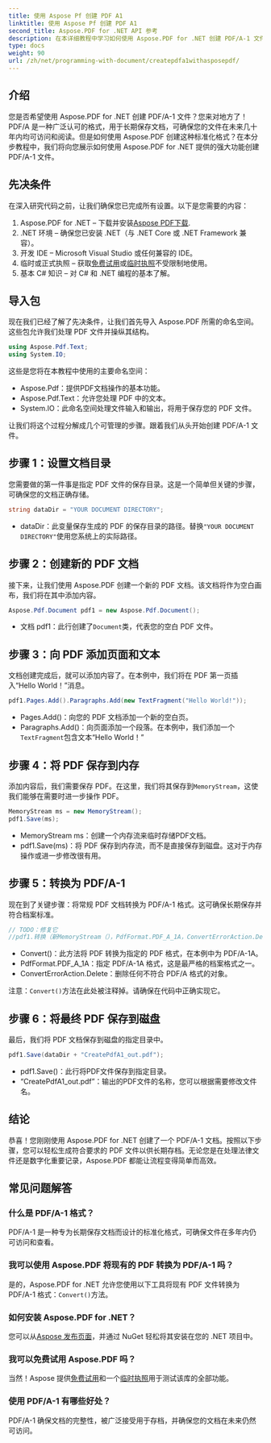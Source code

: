 ```yaml
---
title: 使用 Aspose Pf 创建 PDF A1
linktitle: 使用 Aspose Pf 创建 PDF A1
second_title: Aspose.PDF for .NET API 参考
description: 在本详细教程中学习如何使用 Aspose.PDF for .NET 创建 PDF/A-1 文件。带有代码示例和说明的分步指南。
type: docs
weight: 90
url: /zh/net/programming-with-document/createpdfa1withasposepdf/
---
```

## 介绍

您是否希望使用 Aspose.PDF for .NET 创建 PDF/A-1 文件？您来对地方了！PDF/A 是一种广泛认可的格式，用于长期保存文档，可确保您的文件在未来几十年内均可访问和阅读。但是如何使用 Aspose.PDF 创建这种标准化格式？在本分步教程中，我们将向您展示如何使用 Aspose.PDF for .NET 提供的强大功能创建 PDF/A-1 文件。

## 先决条件

在深入研究代码之前，让我们确保您已完成所有设置。以下是您需要的内容：

1.  Aspose.PDF for .NET – 下载并安装[Aspose PDF下载](https://releases.aspose.com/pdf/net/).
2. .NET 环境 – 确保您已安装 .NET（与 .NET Core 或 .NET Framework 兼容）。
3. 开发 IDE – Microsoft Visual Studio 或任何兼容的 IDE。
4. 临时或正式执照 – 获取[免费试用](https://releases.aspose.com/)或[临时执照](https://purchase.aspose.com/temporary-license/)不受限制地使用。
5. 基本 C# 知识 – 对 C# 和 .NET 编程的基本了解。

## 导入包

现在我们已经了解了先决条件，让我们首先导入 Aspose.PDF 所需的命名空间。这些包允许我们处理 PDF 文件并操纵其结构。

```csharp
using Aspose.Pdf.Text;
using System.IO;
```

这些是您将在本教程中使用的主要命名空间：
- Aspose.Pdf：提供PDF文档操作的基本功能。
- Aspose.Pdf.Text：允许您处理 PDF 中的文本。
- System.IO：此命名空间处理文件输入和输出，将用于保存您的 PDF 文件。

让我们将这个过程分解成几个可管理的步骤。跟着我们从头开始创建 PDF/A-1 文件。

## 步骤 1：设置文档目录

您需要做的第一件事是指定 PDF 文件的保存目录。这是一个简单但关键的步骤，可确保您的文档正确存储。

```csharp
string dataDir = "YOUR DOCUMENT DIRECTORY";
```

- dataDir：此变量保存生成的 PDF 的保存目录的路径。替换`"YOUR DOCUMENT DIRECTORY"`使用您系统上的实际路径。

## 步骤 2：创建新的 PDF 文档

接下来，让我们使用 Aspose.PDF 创建一个新的 PDF 文档。该文档将作为空白画布，我们将在其中添加内容。

```csharp
Aspose.Pdf.Document pdf1 = new Aspose.Pdf.Document();
```

- 文档 pdf1：此行创建了`Document`类，代表您的空白 PDF 文件。

## 步骤 3：向 PDF 添加页面和文本

文档创建完成后，就可以添加内容了。在本例中，我们将在 PDF 第一页插入“Hello World！”消息。

```csharp
pdf1.Pages.Add().Paragraphs.Add(new TextFragment("Hello World!"));
```

- Pages.Add()：向您的 PDF 文档添加一个新的空白页。
-  Paragraphs.Add()：向页面添加一个段落。在本例中，我们添加一个`TextFragment`包含文本“Hello World！”

## 步骤 4：将 PDF 保存到内存

添加内容后，我们需要保存 PDF。在这里，我们将其保存到`MemoryStream`，这使我们能够在需要时进一步操作 PDF。

```csharp
MemoryStream ms = new MemoryStream();
pdf1.Save(ms);
```

- MemoryStream ms：创建一个内存流来临时存储PDF文档。
- pdf1.Save(ms)：将 PDF 保存到内存流，而不是直接保存到磁盘。这对于内存操作或进一步修改很有用。

## 步骤 5：转换为 PDF/A-1

现在到了关键步骤：将常规 PDF 文档转换为 PDF/A-1 格式。这可确保长期保存并符合档案标准。

```csharp
// TODO：修复它
//pdf1.转换（新MemoryStream（），PdfFormat.PDF_A_1A，ConvertErrorAction.Delete）；
```

- Convert()：此方法将 PDF 转换为指定的 PDF 格式，在本例中为 PDF/A-1A。
- PdfFormat.PDF_A_1A：指定 PDF/A-1A 格式，这是最严格的档案格式之一。
- ConvertErrorAction.Delete：删除任何不符合 PDF/A 格式的对象。

注意：`Convert()`方法在此处被注释掉。请确保在代码中正确实现它。

## 步骤 6：将最终 PDF 保存到磁盘

最后，我们将 PDF 文档保存到磁盘的指定目录中。

```csharp
pdf1.Save(dataDir + "CreatePdfA1_out.pdf");
```

- pdf1.Save()：此行将PDF文件保存到指定目录。
- “CreatePdfA1_out.pdf”：输出的PDF文件的名称，您可以根据需要修改文件名。

## 结论

恭喜！您刚刚使用 Aspose.PDF for .NET 创建了一个 PDF/A-1 文档。按照以下步骤，您可以轻松生成符合要求的 PDF 文件以供长期存档。无论您是在处理法律文件还是数字化重要记录，Aspose.PDF 都能让流程变得简单而高效。

## 常见问题解答

### 什么是 PDF/A-1 格式？  
PDF/A-1 是一种专为长期保存文档而设计的标准化格式，可确保文件在多年内仍可访问和查看。

### 我可以使用 Aspose.PDF 将现有的 PDF 转换为 PDF/A-1 吗？  
是的，Aspose.PDF for .NET 允许您使用以下工具将现有 PDF 文件转换为 PDF/A-1 格式：`Convert()`方法。

### 如何安装 Aspose.PDF for .NET？  
您可以从[Aspose 发布页面](https://releases.aspose.com/pdf/net/)，并通过 NuGet 轻松将其安装在您的 .NET 项目中。

### 我可以免费试用 Aspose.PDF 吗？  
当然！Aspose 提供[免费试用](https://releases.aspose.com/)和一个[临时执照](https://purchase.aspose.com/temporary-license/)用于测试该库的全部功能。

### 使用 PDF/A-1 有哪些好处？  
PDF/A-1 确保文档的完整性，被广泛接受用于存档，并确保您的文档在未来仍然可访问。